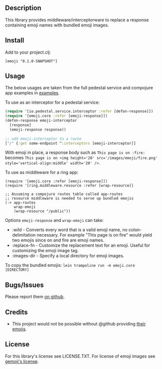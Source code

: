 ## Description

This library provides middleware/interceptorware to replace a response containing emoji names
with bundled emoji images.

## Install

Add to your project.clj:

    [emoji "0.1.0-SNAPSHOT"]

## Usage

The below usages are taken from the full pedestal service and
compojure app examples in [examples](examples/).

To use as an interceptor for a pedestal service:

```clojure
(require '[io.pedestal.service.interceptor :refer [defon-response]])
(require '[emoji.core :refer [emoji-response]])
(defon-response emoji-interceptor
  [response]
  (emoji-response response))
 
;; add emoji-interceptor to a route
["/" {:get some-endpoint ^:interceptors [emoji-interceptor]]
```

With emoji in place, a response body such as `This page is on :fire:`
becomes `This page is on <img height='20' src='/images/emoji/fire.png' style='vertical-align:middle' width='20' />`.

To use as middleware for a ring app:

```
(require '[emoji.core :refer [emoji-response]])
(require '[ring.middleware.resource :refer [wrap-resource]]

;; Assuming a compojure routes table called app-routes
;; resource middleware is needed to serve up bundled emojis
(-> app-routes
    wrap-emoji
    (wrap-resource "/public"))
```

Options `emoji-response` and `wrap-emoji` can take:

* :wild - Converts every word that is a valid emoji name, no
  colon-delimitation necessary. For example "This page is on fire" would yield
  two emojis since on and fire are emoji names.
* :replace-fn - Customize the replacement text for an emoji. Useful
  for customizing the emoji image tag.
* :images-dir - Specify a local directory for emoji images.

To copy the bundled emojis: `lein trampoline run -m emoji.core [DIRECTORY]`

## Bugs/Issues

Please report them
[on github](http://github.com/cldwalker/emoji/issues).

## Credits
* This project would not be possible without @github providing [their emojis](https://github.com/github/gemoji/).

## License

For this library's license see LICENSE.TXT. For license of emoji
images see [gemoji's license](https://github.com/github/gemoji/blob/master/LICENSE).
